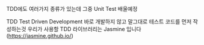TDD에도 여러가지 종류가 있는데 그중
Unit Test 배울예정

TDD Test Driven Development
바로 개발하지 않고 말그대로 테스트 코드를 먼저 작성하는것
우리가 사용할 TDD 라이브러리는 Jasmine 입니다 (https://jasmine.github.io/)

